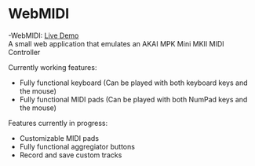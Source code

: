 # WebMIDI

-WebMIDI: [Live Demo](https://orestefe-webmidi.netlify.com)  
A small web application that emulates an AKAI MPK Mini MKII MIDI Controller

Currently working features:

-   Fully functional keyboard (Can be played with both keyboard keys and the mouse)
-   Fully functional MIDI pads (Can be played with both NumPad keys and the mouse)

Features currently in progress:

-   Customizable MIDI pads
-   Fully functional aggregiator buttons
-   Record and save custom tracks
